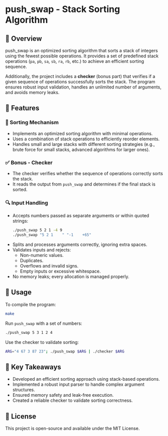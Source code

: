 # push\_swap - Stack Sorting Algorithm

## 📌 Overview

push\_swap is an optimized sorting algorithm that sorts a stack of integers using the fewest possible operations. It provides a set of predefined stack operations (`pa`, `pb`, `sa`, `sb`, `ra`, `rb`, etc.) to achieve an efficient sorting sequence.

Additionally, the project includes a **checker** (bonus part) that verifies if a given sequence of operations successfully sorts the stack. The program ensures robust input validation, handles an unlimited number of arguments, and avoids memory leaks.

## 📂 Features

### 📝 Sorting Mechanism

- Implements an optimized sorting algorithm with minimal operations.
- Uses a combination of stack operations to efficiently reorder elements.
- Handles small and large stacks with different sorting strategies (e.g., brute force for small stacks, advanced algorithms for larger ones).

### ✅ Bonus - Checker

- The checker verifies whether the sequence of operations correctly sorts the stack.
- It reads the output from `push_swap` and determines if the final stack is sorted.

### 🔍 Input Handling

- Accepts numbers passed as separate arguments or within quoted strings:
  ```sh
  ./push_swap 5 2 1 -4 9
  ./push_swap "5 2 1    " "-1    +65"
  ```
- Splits and processes arguments correctly, ignoring extra spaces.
- Validates inputs and rejects:
  - Non-numeric values.
  - Duplicates.
  - Overflows and invalid signs.
  - Empty inputs or excessive whitespace.
- No memory leaks; every allocation is managed properly.

## 🚀 Usage

To compile the program:

```sh
make
```

Run `push_swap` with a set of numbers:

```sh
./push_swap 5 3 1 2 4
```

Use the checker to validate sorting:

```sh
ARG="4 67 3 87 23"; ./push_swap $ARG | ./checker $ARG
```

## 🎯 Key Takeaways

- Developed an efficient sorting approach using stack-based operations.
- Implemented a robust input parser to handle complex argument structures.
- Ensured memory safety and leak-free execution.
- Created a reliable checker to validate sorting correctness.

## 📜 License

This project is open-source and available under the MIT License.

